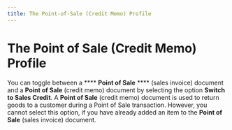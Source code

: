 ```yaml
---
title: The Point-of-Sale (Credit Memo) Profile
---
```


# The Point of Sale (Credit Memo) Profile


You can toggle between a **** **Point of Sale** **** (sales invoice) document and a **Point of Sale** (credit memo) document by selecting the option **Switch to Sales Credit**. A **Point of Sale** (credit memo) document is used to return goods to a customer during a Point of Sale transaction. However, you cannot select this option, if you have already added an item to the **Point of Sale** (sales invoice) document.
